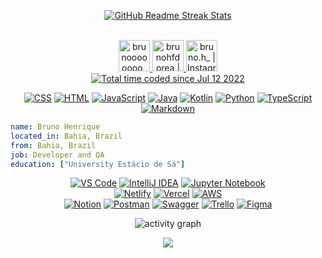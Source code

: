 <p align="center">
<a href="https://git.io/streak-stats"><img src="https://streak-stats.demolab.com?user=brunodorea&hide_border=true&border_radius=4&date_format=j%20M%5B%20Y%5D" alt="GitHub Readme Streak Stats"/></a>
</p>

<p align="center">
<br/>
<a href="https://twitter.com/brunoooooooo_">
  <img alt="brunoooooooo_ | Twitter" width="50px" src="https://user-images.githubusercontent.com/43545812/144034996-602b144a-16e1-41cc-99e7-c6040b20dcaf.png"/>
</a>
<a href="https://www.linkedin.com/in/brunohfdorea">
  <img alt="brunohfdorea | LinkdeIN" width="50px" src="https://user-images.githubusercontent.com/43545812/144035037-0f415fc7-9f96-4517-a370-ccc6e78a714b.png" />
</a>
<a href="https://www.instagram.com/bruno.h_">
  <img alt="bruno.h_ |  Instagram" width="50px" src="https://user-images.githubusercontent.com/43545812/144035088-0dfb165f-8fe0-4d13-896c-876c29d2b128.png" />
</a>
</br>
<a href="https://wakatime.com/@68660678-6b86-4b78-98df-f5f41a37e1bc"><img src="https://wakatime.com/badge/user/68660678-6b86-4b78-98df-f5f41a37e1bc.svg" alt="Total time coded since Jul 12 2022" /></a>
</p>

<p align="center">
<a href="https://github.com/orgs/BH-Tec/repositories?language=css"><img src="https://img.shields.io/badge/CSS-239120?&style=for-the-badge&logo=css3&logoColor=white" alt="CSS"/></a>
<a href="https://github.com/orgs/BH-Tec/repositories?language=html"><img src="https://img.shields.io/badge/HTML5-E34F26?style=for-the-badge&logo=html5&logoColor=white" alt="HTML"/></a>
<a href="https://github.com/orgs/BH-Tec/repositories?language=javascript"><img src="https://img.shields.io/badge/JavaScript-F7DF1E?style=for-the-badge&logo=javascript&logoColor=black" alt="JavaScript"/></a>
<a href="https://github.com/orgs/BH-Tec/repositories?language=java"><img src="https://img.shields.io/badge/java-%23ED8B00.svg?style=for-the-badge&logo=java&logoColor=white" alt="Java"/></a>
<a href="https://github.com/orgs/BH-Tec/repositories?language=kotlin"><img src="https://img.shields.io/badge/kotlin-%237F52FF.svg?style=for-the-badge&logo=kotlin&logoColor=white" alt="Kotlin"/></a>
<a href="https://github.com/orgs/BH-Tec/repositories?q=python"><img src="https://img.shields.io/badge/python-3670A0?style=for-the-badge&logo=python&logoColor=ffdd54" alt="Python"/></a>
<a href="https://github.com/orgs/BH-Tec/repositories?&language=typescript"><img src="https://img.shields.io/badge/typescript-%23007ACC.svg?style=for-the-badge&logo=typescript&logoColor=white" alt="TypeScript"/></a>
<a href="https://github.com/orgs/BH-Tec/repositories?q=markdown"><img src="https://img.shields.io/badge/markdown-%23000000.svg?style=for-the-badge&logo=markdown&logoColor=white" alt="Markdown"/></a>
</p>

```yaml
name: Bruno Henrique
located_in: Bahia, Brazil
from: Bahia, Brazil
job: Developer and QA
education: ["University Estácio de Sá"]
```

<p align="center">
<a href="https://img.shields.io/badge/Visual%20Studio%20Code-0078d7.svg?style=for-the-badge&logo=visual-studio-code&logoColor=white"><img src="https://img.shields.io/badge/Visual%20Studio%20Code-0078d7.svg?style=for-the-badge&logo=visual-studio-code&logoColor=white" alt="VS Code"/></a>
<a href="https://img.shields.io/badge/IntelliJIDEA-000000.svg?style=for-the-badge&logo=intellij-idea&logoColor=white"><img src="https://img.shields.io/badge/IntelliJIDEA-000000.svg?style=for-the-badge&logo=intellij-idea&logoColor=white" alt="IntelliJ IDEA"/></a>
<a href="https://img.shields.io/badge/jupyter-%23FA0F00.svg?style=for-the-badge&logo=jupyter&logoColor=white"><img src="https://img.shields.io/badge/jupyter-%23FA0F00.svg?style=for-the-badge&logo=jupyter&logoColor=white" alt="Jupyter Notebook"/></a>
</br>
<a href="https://img.shields.io/badge/netlify-%23000000.svg?style=for-the-badge&logo=netlify&logoColor=#00C7B7"><img src="https://img.shields.io/badge/netlify-%23000000.svg?style=for-the-badge&logo=netlify&logoColor=#00C7B7" alt="Netlify"/></a>
<a href="https://img.shields.io/badge/vercel-%23000000.svg?style=for-the-badge&logo=vercel&logoColor=white"><img src="https://img.shields.io/badge/vercel-%23000000.svg?style=for-the-badge&logo=vercel&logoColor=white" alt="Vercel"/></a>
<a href="https://img.shields.io/badge/AWS-%23FF9900.svg?style=for-the-badge&logo=amazon-aws&logoColor=white"><img src="https://img.shields.io/badge/AWS-%23FF9900.svg?style=for-the-badge&logo=amazon-aws&logoColor=white" alt="AWS"/></a>
</br>
<a href="https://img.shields.io/badge/Notion-%23000000.svg?style=for-the-badge&logo=notion&logoColor=whit"><img src="https://img.shields.io/badge/Notion-%23000000.svg?style=for-the-badge&logo=notion&logoColor=whit" alt="Notion"/></a>
<a href="https://img.shields.io/badge/Postman-FF6C37?style=for-the-badge&logo=postman&logoColor=whit"><img src="https://img.shields.io/badge/Postman-FF6C37?style=for-the-badge&logo=postman&logoColor=whit" alt="Postman"/></a>
<a href="https://img.shields.io/badge/-Swagger-%23Clojure?style=for-the-badge&logo=swagger&logoColor=whit"><img src="https://img.shields.io/badge/-Swagger-%23Clojure?style=for-the-badge&logo=swagger&logoColor=whit" alt="Swagger"/></a>
<a href="https://img.shields.io/badge/Trello-%23026AA7.svg?style=for-the-badge&logo=Trello&logoColor=white"><img src="https://img.shields.io/badge/Trello-%23026AA7.svg?style=for-the-badge&logo=Trello&logoColor=white" alt="Trello"/></a>
<a href="https://img.shields.io/badge/figma-%23F24E1E.svg?style=for-the-badge&logo=figma&logoColor=white"><img src="https://img.shields.io/badge/figma-%23F24E1E.svg?style=for-the-badge&logo=figma&logoColor=white" alt="Figma"/></a>
</br>
<a href=""><img src="" alt=""/></a>
</p>

<p align="center">
<a ><img href="https://ashutosh00710.github.io/github-readme-activity-graph/" src="https://activity-graph.herokuapp.com/graph?username=brunodorea&theme=github-light&hide_border=true"alt="activity graph"/></a>
</p>

<p align="center">
  <img alig src="https://github.com/BrunoDorea/BrunoDorea/blob/output/github-contribution-grid-snake.gif"/>
</p>
